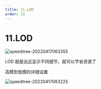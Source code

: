 ```yaml
---
title: 11.LOD
order: 23
---
```


# 11.LOD

![speedtree-20220417063355](https://cdn.yuelili.com/docs/speedtree/SpeedTree-20220417063355.png)

LOD 就是远近显示不同细节，就可以节省资源了

高模到低模的详细设置

![speedtree-20220417083225](https://cdn.yuelili.com/docs/speedtree/SpeedTree-20220417083225.png)
